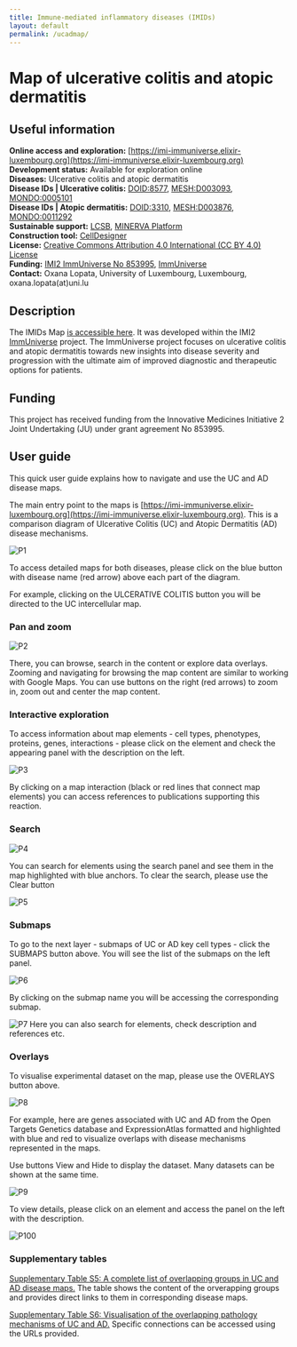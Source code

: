 ```yaml
--- 
title: Immune-mediated inflammatory diseases (IMIDs) 
layout: default 
permalink: /ucadmap/
--- 
```


# Map of ulcerative colitis and atopic dermatitis

## Useful information 

**Online access and exploration:** [https://imi-immuniverse.elixir-luxembourg.org](https://imi-immuniverse.elixir-luxembourg.org)  
**Development status:** Available for exploration online  
**Diseases:** Ulcerative colitis and atopic dermatitis  
**Disease IDs | Ulcerative colitis:** [DOID:8577](https://disease-ontology.org/?id=DOID:8577), [MESH:D003093](https://www.ncbi.nlm.nih.gov/mesh/D003093), [MONDO:0005101](https://www.ebi.ac.uk/ols/ontologies/mondo/terms?short_form=MONDO_0005101)  
**Disease IDs | Atopic dermatitis:** [DOID:3310](https://disease-ontology.org/?id=DOID:3310), [MESH:D003876](https://www.ncbi.nlm.nih.gov/mesh/D003876), [MONDO:0011292](https://www.ebi.ac.uk/ols/ontologies/mondo/terms?short_form=MONDO_0011292)  
**Sustainable support:** [LCSB](http://wwwen.uni.lu/lcsb), [MINERVA Platform](https://minerva.uni.lu/)  
**Construction tool:** [CellDesigner](https://www.celldesigner.org/)  
**License:** [Creative Commons Attribution 4.0 International (CC BY 4.0) License](https://creativecommons.org/licenses/by/4.0/)  
**Funding:** [IMI2 ImmUniverse No 853995](https://www.imi.europa.eu/projects-results/project-factsheets/immuniverse), [ImmUniverse](https://www.immuniverse.eu/)  
**Contact:** Oxana Lopata, University of Luxembourg, Luxembourg, oxana.lopata(at)uni.lu  

## Description

The IMIDs Map [is accessible here](https://imi-immuniverse.elixir-luxembourg.org). It was developed within the IMI2 [ImmUniverse](https://www.immuniverse.eu/) project. The ImmUniverse project focuses on ulcerative colitis and atopic dermatitis towards new insights into disease severity and progression with the ultimate aim of improved diagnostic and therapeutic options for patients.

## Funding

This project has received funding from the Innovative Medicines Initiative 2 Joint Undertaking (JU) under grant agreement No 853995.

## User guide

This quick user guide explains how to navigate and use the UC and AD disease maps. 

The main entry point to the maps is  [https://imi-immuniverse.elixir-luxembourg.org](https://imi-immuniverse.elixir-luxembourg.org). This is a comparison diagram of Ulcerative Colitis (UC) and  Atopic Dermatitis (AD) disease mechanisms.

![P1](/pages/projects/ucadmap/images/P1.jpg "comparison diagram")

To access detailed maps for both diseases, please click on the blue button with disease name (red arrow) above each part of the diagram.  

For example, clicking on the ULCERATIVE COLITIS button you will be directed to the UC intercellular map.

### Pan and zoom

![P2](/pages/projects/ucadmap/images/P2.jpg "uc map pan zoom")

There, you can browse, search in the content or explore data overlays.
Zooming and navigating for browsing the map content are similar to working with Google Maps. You can use buttons on the right (red arrows) to zoom in, zoom out and center the map content.

### Interactive exploration

To access information about map elements - cell types, phenotypes, proteins, genes, interactions - please click on the element and check the appearing panel with the description on the left. 

![P3](/pages/projects/ucadmap/images/P3.jpg "uc map click interaction")

By clicking on a map interaction (black or red lines that connect map elements) you can access references to publications supporting this reaction.

### Search

![P4](/pages/projects/ucadmap/images/P4.jpg "uc map search")

You can search for elements using the search panel and see them in the map highlighted with blue anchors. To clear the search, please use the Clear button

![P5](/pages/projects/ucadmap/images/P5.jpg "uc map clear")

### Submaps

To go to the next layer - submaps of UC or AD key cell types - click the SUBMAPS button above. You will see the list of the submaps on the left panel.

![P6](/pages/projects/ucadmap/images/P6.jpg "uc map submaps")

By clicking on the submap name you will be accessing the corresponding submap.


![P7](/pages/projects/ucadmap/images/P7.jpg "uc map submaps explore")
Here you can also search for elements, check description and references etc.

### Overlays

To visualise experimental dataset on the map, please use the OVERLAYS button above. 

![P8](/pages/projects/ucadmap/images/P8.jpg "uc map submaps overlays")

For example, here are genes associated with UC and AD from the Open Targets Genetics database and ExpressionAtlas formatted and highlighted with blue and red to visualize overlaps with disease mechanisms represented in the maps. 


Use buttons View and Hide to display the dataset. Many datasets can be shown at the same time.

![P9](/pages/projects/ucadmap/images/P9.jpg "uc map submaps overlays 2")

To view details, please click on an element and access the panel on the left with the description.


![P100](/pages/projects/ucadmap/images/P10.jpg "uc map submaps overlays 3")

### Supplementary tables

[Supplementary Table S5: A complete list of overlapping groups in UC and AD disease maps.](https://disease-maps.io/downloads/s5.xlsx) The table shows the content of the orverapping groups and provides direct links to them in corresponding disease maps.

[Supplementary Table S6: Visualisation of the overlapping pathology mechanisms of UC and AD.](https://disease-maps.io/downloads/s6.xlsx) Specific connections can be accessed using the URLs provided.
